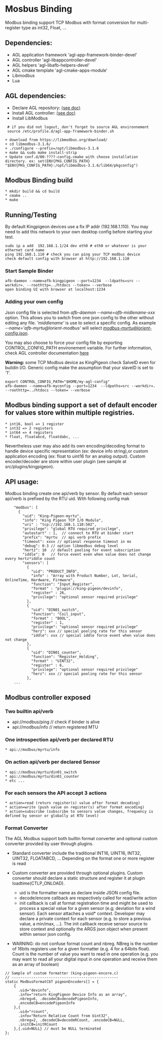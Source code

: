 # Mosbus Binding

Modbus binding support TCP Modbus with format conversion for multi-register type as int32, Float, ...

## Dependencies:
 * AGL application framework 'agl-app-framework-binder-devel'
 * AGL controller 'agl-libappcontroller-devel'
 * AGL helpers 'agl-libafb-helpers-devel'
 * AGL cmake template 'agl-cmake-apps-module'
 * Libmodbus
 * Lua

## AGL dependencies:
 * Declare AGL repository: [(see doc)](https://docs.automotivelinux.org/docs/en/guppy/devguides/reference/2-download-packages.html#install-the-repository)
 * Install AGL controller: [(see doc)](https://docs.automotivelinux.org/docs/en/guppy/devguides/reference/ctrler/controller.html)
 * Install LibModbus

 ```
  # if you did not logout, don't forget to source AGL environnement
  source /etc/profile.d/agl-app-framework-binder.sh
 ```

    + download from https://libmodbus.org/download/
    + cd libmodbus-3.1.6/
    + ./configure --prefix=/opt/libmodbus-3.1.6
    + make && sudo make install-strip
    + Update conf.d/00-????-config.cmake with choose installation directory. ex: set(ENV{PKG_CONFIG_PATH} "$ENV{PKG_CONFIG_PATH}:/opt/libmodbus-3.1.6/lib64/pkgconfig")

## Modbus Binding build
    * mkdir build && cd build
    * cmake ..
    * make

## Running/Testing

By default Kingpigeon devices use a fix IP addr (192.168.1.110). You may need to add this network to your own desktop config before starting your test.
```
sudo ip a add  192.168.1.1/24 dev eth0 # eth0 or whatever is your ethernet card name
ping 192.168.1.110 # check you can ping your TCP modbus device
check default config with browser at http://192.168.1.110
```

### Start Sample Binder
```
afb-daemon --name=afb-kingpigeon --port=1234  --ldpaths=src --workdir=. --roothttp=../htdocs --token= --verbose
open binding UI with browser at localhost:1234
```

### Adding your own config

Json config file is selected from *afb-daemon --name=afb-midlename-xxx* option. This allows you to switch from one json config to the other without editing any file. *'middlename'* is use to select a specific config. As example *--name='afb-myrtu@lorient-modbus'* will select *modbus-myrtu@lorient-config.json*.

You may also choose to force your config file by exporting CONTROL_CONFIG_PATH environement variable. For further information, check AGL controller documentation [here](https://docs.automotivelinux.org/docs/en/guppy/devguides/reference/ctrler/controllerConfig.html)

**Warning:** some TCP Modbus device as KingPigeon check SalveID even for buildin I/O. Generic config make the assumption that your slaveID is set to *'1'*. 

 
```
export CONTROL_CONFIG_PATH="$HOME/my-agl-config"
afb-daemon --name=afb-myconfig --port=1234  --ldpaths=src --workdir=. --roothttp=../htdocs --token= --verbose
```


## Modbus binding support a set of default encoder for values store within multiple registries. 

    * int16, bool => 1 register 
    * int32 => 2 registers
    * int64 => 4 registers
    * float, floatabcd, floatdabc, ...

Nevertheless user may also add its own encoding/decoding format to handle device specific representation (ex: device info string),or custom application encoding (ex: float to uint16 for an analog output). Custom encoder/decoder are store within user plugin (see sample at src/plugins/kingpigeon).

## API usage:

Modbus binding create one api/verb by sensor. By default each sensor api/verb is prefixed by the RTU uid. With following config mak
```
    "modbus": [
      {
        "uid": "King-Pigeon-myrtu",
        "info": "King Pigeon TCP I/O Module",
        "uri" : "tcp://192.168.1.110:502",
        "privilege": "global RTU required privilege",
        "autostart" : 1,  // connect to RTU at binder start
        "prefix": "myrtu  // api verb prefix 
        "timeout": xxxx // optional response timeout in ms
        "debug": 0-3 // option libmodbus debug level
        "hertz": 10  // default pooling for event subscription 
        "iddle": 0   // force event even when value does not change every hertz*iddle count
        "sensors": [
          {
            "uid": "PRODUCT_INFO",
            "info" : "Array with Product Number, Lot, Serial, OnlineTime, Hardware, Firmware",
            "function": "Input_Register",
            "format" : "plugin://king-pigeon/devinfo",
            "register" : 26,
            "privilege": "optional sensor required privilege"
          },
          {
            "uid": "DIN01_switch",
            "function": "Coil_input",
            "format" : "BOOL",
            "register" : 1,
            "privilege": "optional sensor required privilege"
            "herz": xxx // special pooling rate for this sensor 
            "iddle": xxx // special iddle force event when value does not change 
          },
          {
            "uid": "DIN01_counter",
            "function": "Register_Holding",
            "format" : "UINT32",
            "register" : 6,
            "privilege": "optional sensor required privilege"
            "herz": xxx // special pooling rate for this sensor 
          },
    ...      
```

## Modbus controller exposed

### Two builtin api/verb 

  * api://modbus/ping // check if binder is alive
  * api://modbus/info // return registered MTU

### One introspection api/verb per declared RTU
    * api://modbus/myrtu/info

### On action api/verb per declared Sensor    

    * api://modbus/myrtu/din01_switch
    * api://modbus/myrtu/din01_counter
    * etc ...

### For each sensors the API accept 3 actions

    * action=read (return register(s) value after format decoding)
    * action=write (push value on register(s) after format encoding)
    * action=subscribe (subscribe to sensors value changes, frequency is defined by sensor or globally at RTU level)

### Format Converter

The AGL Modbus support both builtin format converter and optional custom converter provided by user through plugins.

  * Standard converter include the traditional INT16, UINT16, INT32, UINT32, FLOATABCD, ... Depending on the format one or more register is read
  * Custom converter are provided through optional plugins. Custom converter should declare a static structure and register it at plugin loadtime(CTLP_ONLOAD). 
    * uid is the formatter name as declare inside JSON config file.
    * decode/encore callback are respectively called for read/write action
    * init callback is call at format registration time and might be used to process a special value for a given sensor (e.g; deviation for a wind sensor). Each sensor attaches a void* context. Developer may declare a private context for each sensor (e.g. to store a previous value, a min/max, ...). The init callback receive sensor source to store context and optionally the ARGS json object when present within sensor json config.
  
  * WARNING: do not confuse format count and nbreg. NBreg is the number of 16bits registers use for a given formatter (e.g. 4 for a 64bits float). Count is the number of value you want to read in one operation (e.g. you may want to read all your digital input in one operation and receive them as an array of boolean)

```
// Sample of custom formatter (king-pigeon-encore.c)
// -------------------------------------------------
static ModbusFormatCbT pigeonEncoders[] = {
    {
      .uid="devinfo",
      .info="return KingPigeon Device Info as an array",
      .nbreg=6, .decodeCB=decodePigeonInfo, 
      .encodeCB=encodePigeonInfo
    },{
      .uid="rcount",
      .info="Return Relative Count from Uint32", 
      .nbreg=2, .decodeCB=decodeRCount, .encodeCB=NULL, 
      .initCB=initRCount
    },{.uid=NULL} // must be NULL terminated
};
```
